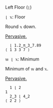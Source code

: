 Left Floor (`⌊`)

`⌊ 𝕩`: Floor  

Round `𝕩` down.

[Pervasive.](https://mlochbaum.github.io/BQN/doc/arithmetic.html#pervasion)
```
  ⌊ 1.2‿π‿3‿7.89
⟨ 1 3 3 7 ⟩
```

`𝕨 ⌊ 𝕩`: Minimum

Minimum of `𝕨` and `𝕩`.

[Pervasive.](https://mlochbaum.github.io/BQN/doc/arithmetic.html#pervasion)
```
  1 ⌊ 2
1
  2‿3 ⌊ 4‿2
⟨ 2 2 ⟩
```